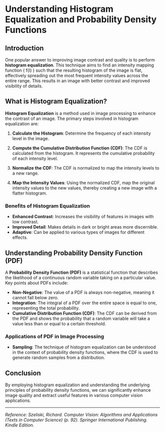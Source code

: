 # Understanding Histogram Equalization and Probability Density Functions

## Introduction

One popular answer to improving image contrast and quality is to perform **histogram equalization**. This technique aims to find an intensity mapping function \( f(I) \) such that the resulting histogram of the image is flat, effectively spreading out the most frequent intensity values across the entire range. This results in an image with better contrast and improved visibility of details.

## What is Histogram Equalization?

**Histogram Equalization** is a method used in image processing to enhance the contrast of an image. The primary steps involved in histogram equalization are:

1. **Calculate the Histogram**: Determine the frequency of each intensity level in the image.
  
2. **Compute the Cumulative Distribution Function (CDF)**: The CDF is calculated from the histogram. It represents the cumulative probability of each intensity level.
  
3. **Normalize the CDF**: The CDF is normalized to map the intensity levels to a new range.
  
4. **Map the Intensity Values**: Using the normalized CDF, map the original intensity values to the new values, thereby creating a new image with a flatter histogram.

### Benefits of Histogram Equalization

- **Enhanced Contrast**: Increases the visibility of features in images with low contrast.
- **Improved Detail**: Makes details in dark or bright areas more discernible.
- **Adaptive**: Can be applied to various types of images for different effects.

## Understanding Probability Density Function (PDF)

A **Probability Density Function (PDF)** is a statistical function that describes the likelihood of a continuous random variable taking on a particular value. Key points about PDFs include:

- **Non-Negative**: The value of a PDF is always non-negative, meaning it cannot fall below zero.
- **Integration**: The integral of a PDF over the entire space is equal to one, representing the total probability.
- **Cumulative Distribution Function (CDF)**: The CDF can be derived from the PDF and shows the probability that a random variable will take a value less than or equal to a certain threshold.

### Applications of PDF in Image Processing

- **Sampling**: The technique of histogram equalization can be understood in the context of probability density functions, where the CDF is used to generate random samples from a distribution.

## Conclusion

By employing histogram equalization and understanding the underlying principles of probability density functions, we can significantly enhance image quality and extract useful features in various computer vision applications.

---

*Reference: Szeliski, Richard. Computer Vision: Algorithms and Applications (Texts in Computer Science) (p. 92). Springer International Publishing. Kindle Edition.*
